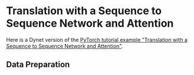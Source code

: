 # Translation with a Sequence to Sequence Network and Attention

Here is a Dynet version of the [PyTorch tutorial example "Translation with a Sequence to Sequence Network and Attention"](https://pytorch.org/tutorials/intermediate/seq2seq_translation_tutorial.html).

## Data Preparation
